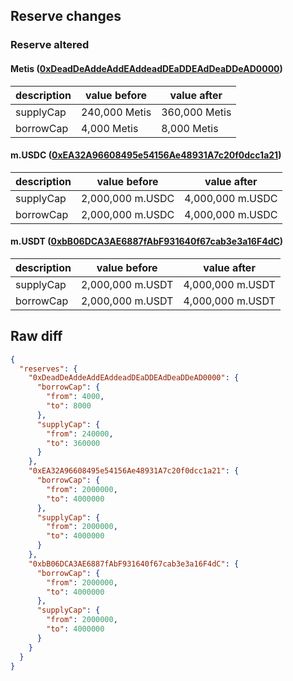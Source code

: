 ## Reserve changes

### Reserve altered

#### Metis ([0xDeadDeAddeAddEAddeadDEaDDEAdDeaDDeAD0000](https://andromeda-explorer.metis.io/address/0xDeadDeAddeAddEAddeadDEaDDEAdDeaDDeAD0000))

| description | value before | value after |
| --- | --- | --- |
| supplyCap | 240,000 Metis | 360,000 Metis |
| borrowCap | 4,000 Metis | 8,000 Metis |


#### m.USDC ([0xEA32A96608495e54156Ae48931A7c20f0dcc1a21](https://andromeda-explorer.metis.io/address/0xEA32A96608495e54156Ae48931A7c20f0dcc1a21))

| description | value before | value after |
| --- | --- | --- |
| supplyCap | 2,000,000 m.USDC | 4,000,000 m.USDC |
| borrowCap | 2,000,000 m.USDC | 4,000,000 m.USDC |


#### m.USDT ([0xbB06DCA3AE6887fAbF931640f67cab3e3a16F4dC](https://andromeda-explorer.metis.io/address/0xbB06DCA3AE6887fAbF931640f67cab3e3a16F4dC))

| description | value before | value after |
| --- | --- | --- |
| supplyCap | 2,000,000 m.USDT | 4,000,000 m.USDT |
| borrowCap | 2,000,000 m.USDT | 4,000,000 m.USDT |


## Raw diff

```json
{
  "reserves": {
    "0xDeadDeAddeAddEAddeadDEaDDEAdDeaDDeAD0000": {
      "borrowCap": {
        "from": 4000,
        "to": 8000
      },
      "supplyCap": {
        "from": 240000,
        "to": 360000
      }
    },
    "0xEA32A96608495e54156Ae48931A7c20f0dcc1a21": {
      "borrowCap": {
        "from": 2000000,
        "to": 4000000
      },
      "supplyCap": {
        "from": 2000000,
        "to": 4000000
      }
    },
    "0xbB06DCA3AE6887fAbF931640f67cab3e3a16F4dC": {
      "borrowCap": {
        "from": 2000000,
        "to": 4000000
      },
      "supplyCap": {
        "from": 2000000,
        "to": 4000000
      }
    }
  }
}
```